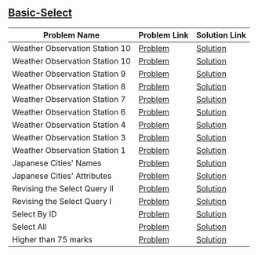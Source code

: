 ## [Basic-Select](https://www.hackerrank.com/domains/sql/select)

Problem Name|Problem Link|Solution Link
---|---|---
Weather Observation Station 10|[Problem](https://www.hackerrank.com/challenges/weather-observation-station-10/problem)|[Solution](/weather-observation-station-10.sql)
Weather Observation Station 10|[Problem](https://www.hackerrank.com/challenges/weather-observation-station-10/problem)|[Solution](/weather-observation-station-10.sql)
Weather Observation Station 9|[Problem](https://www.hackerrank.com/challenges/weather-observation-station-9/problem)|[Solution](/weather-observation-station-9.sql)
Weather Observation Station 8|[Problem](https://www.hackerrank.com/challenges/weather-observation-station-8/problem)|[Solution](/weather-observation-station-8.sql)
Weather Observation Station 7|[Problem](https://www.hackerrank.com/challenges/weather-observation-station-7/problem)|[Solution](/weather-observation-station-7.sql)
Weather Observation Station 6|[Problem](https://www.hackerrank.com/challenges/weather-observation-station-6/problem)|[Solution](/weather-observation-station-6.sql)
Weather Observation Station 4|[Problem](https://www.hackerrank.com/challenges/weather-observation-station-4/problem)|[Solution](/weather-observation-station-4.sql)
Weather Observation Station 3|[Problem](https://www.hackerrank.com/challenges/weather-observation-station-3/problem)|[Solution](/weather-observation-station-3.sql)
Weather Observation Station 1|[Problem](https://www.hackerrank.com/challenges/weather-observation-station-1/problem)|[Solution](/weather-observation-station-1.sql)
Japanese Cities' Names|[Problem](https://www.hackerrank.com/challenges/japanese-cities-name/problem)|[Solution](/japanese-cities-name.sql)
Japanese Cities' Attributes|[Problem](https://www.hackerrank.com/challenges/japanese-cities-attributes/problem)|[Solution](/japanese-cities-attributes.sql)
Revising the Select Query II|[Problem](https://www.hackerrank.com/challenges/revising-the-select-query-2/problem)|[Solution](/revising-the-select-query-2.sql)
Revising the Select Query I|[Problem](https://www.hackerrank.com/challenges/revising-the-select-query/problem)|[Solution](/revising-the-select-query.sql)
Select By ID|[Problem](https://www.hackerrank.com/challenges/select-by-id/problem)|[Solution](/select-by-id.sql)
Select All|[Problem](https://www.hackerrank.com/challenges/select-all-sql/problem)|[Solution](/select-all-sql.sql)
Higher than 75 marks|[Problem](https://www.hackerrank.com/challenges/more-than-75-marks/problem)|[Solution](/higher-than-75marks.sql)
